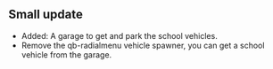 ## Small update
- Added: A garage to get and park the school vehicles.
- Remove the qb-radialmenu vehicle spawner, you can get a school vehicle from the garage.
